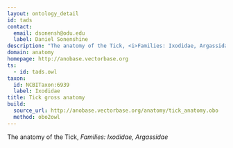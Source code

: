 ```yaml
---
layout: ontology_detail
id: tads
contact: 
  email: dsonensh@odu.edu
  label: Daniel Sonenshine
description: "The anatomy of the Tick, <i>Families: Ixodidae, Argassidae</i>"
domain: anatomy
homepage: http://anobase.vectorbase.org
ts: 
  - id: tads.owl
taxon: 
  id: NCBITaxon:6939
  label: Ixodidae
title: Tick gross anatomy
build:
  source_url: http://anobase.vectorbase.org/anatomy/tick_anatomy.obo
  method: obo2owl
---
```


The anatomy of the Tick, <i>Families: Ixodidae, Argassidae</i>
